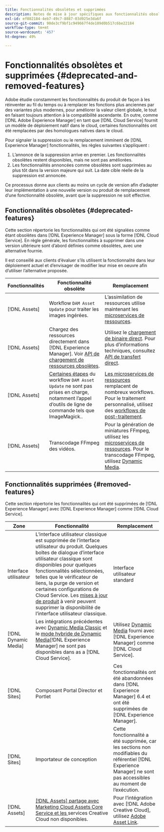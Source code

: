 ```yaml
---
title: Fonctionnalités obsolètes et supprimées
description: Notes de mise à jour spécifiques aux fonctionnalités obsolètes et supprimées dans [!DNL Adobe Experience Manager] as a [!DNL Cloud Service].
exl-id: ef082184-4eb7-49c7-8887-03d925e3da6f
source-git-commit: 90de3cf9bf1c949667f4de109d0b517c6be22184
workflow-type: tm+mt
source-wordcount: '457'
ht-degree: 49%

---
```


# Fonctionnalités obsolètes et supprimées {#deprecated-and-removed-features}

Adobe étudie constamment les fonctionnalités du produit de façon à les réinventer au fil du temps ou à remplacer les fonctions plus anciennes par des variantes plus modernes, pour améliorer la valeur client globale, le tout en faisant toujours attention à la compatibilité ascendante. En outre, comme [!DNL Adobe Experience Manager] en tant que [!DNL Cloud Service] fournit un modèle de déploiement natif dans le cloud, certaines fonctionnalités ont été remplacées par des homologues natives dans le cloud.

Pour signaler la suppression ou le remplacement imminent de [!DNL Experience Manager] fonctionnalités, les règles suivantes s’appliquent :

1. L’annonce de la suppression arrive en premier. Les fonctionnalités obsolètes restent disponibles, mais ne sont pas améliorées.
1. Les fonctionnalités annoncées comme obsolètes sont supprimées au plus tôt dans la version majeure qui suit. La date cible réelle de la suppression est annoncée.

Ce processus donne aux clients au moins un cycle de version afin d’adapter leur implémentation à une nouvelle version ou produit de remplacement d’une fonctionnalité obsolète, avant que la suppression ne soit effective.

## Fonctionnalités obsolètes {#deprecated-features}

Cette section répertorie les fonctionnalités qui ont été signalées comme étant obsolètes dans [!DNL Experience Manager] sous la forme [!DNL Cloud Service]. En règle générale, les fonctionnalités à supprimer dans une version ultérieure sont d’abord définies comme obsolètes, avec une alternative fournie.

Il est conseillé aux clients d’évaluer s’ils utilisent la fonctionnalité dans leur déploiement actuel et d’envisager de modifier leur mise en oeuvre afin d’utiliser l’alternative proposée.

| Fonctionnalités | Fonctionnalité obsolète | Remplacement |
| ------------ | ------------------ | ----------- |
| [!DNL Assets] | Workflow `DAM Asset Update` pour traiter les images ingérées. | L’assimilation de ressources utilise maintenant les [microservices de ressources](/help/assets/asset-microservices-overview.md). |
| [!DNL Assets] | Chargez des ressources directement dans [!DNL Experience Manager]. Voir [API de chargement de ressources obsolètes](/help/assets/developer-reference-material-apis.md#deprecated-asset-upload-api). | Utilisez le [chargement de binaire direct](/help/assets/add-assets.md). Pour plus d’informations techniques, consultez [API de transfert direct](/help/assets/developer-reference-material-apis.md#upload-binary). |
| [!DNL Assets] | [Certaines étapes](/help/assets/developer-reference-material-apis.md#post-processing-workflows-steps) du workflow `DAM Asset Update` ne sont pas prises en charge, notamment l’appel d’outils de ligne de commande tels que ImageMagick.. | [Les microservices de ressources](/help/assets/asset-microservices-overview.md) remplacent de nombreux workflows. Pour le traitement personnalisé, utilisez des [workflows de post-traitement](/help/assets/asset-microservices-configure-and-use.md#post-processing-workflows). |
| [!DNL Assets] | Transcodage FFmpeg des vidéos. | Pour la génération de miniatures FFmpeg, utilisez les [microservices de ressources](/help/assets/asset-microservices-overview.md). Pour le transcodage FFmpeg, utilisez [Dynamic Media](/help/assets/manage-video-assets.md). |

## Fonctionnalités supprimées {#removed-features}

Cette section répertorie les fonctionnalités qui ont été supprimées de [!DNL Experience Manager] avec [!DNL Experience Manager] comme [!DNL Cloud Service].

| Zone | Fonctionnalité | Remplacement |
| ------------ | ------------------ | ----------- |
| Interface utilisateur | L’interface utilisateur classique est supprimée de l’interface utilisateur du produit. Quelques boîtes de dialogue d’interface utilisateur classique sont disponibles pour quelques fonctionnalités sélectionnées, telles que le vérificateur de liens, la purge de version et certaines configurations de Cloud Service. Les [mises à jour de produit](/help/release-notes/home.md) à venir peuvent supprimer la disponibilité de l’interface utilisateur classique. | Interface utilisateur standard |
| [!DNL Dynamic Media] | Les intégrations précédentes avec [Dynamic Media Classic](https://experienceleague.adobe.com/docs/experience-manager-65/administering/integration/scene7.html?lang=fr#integration) et le [mode hybride de Dynamic Media](https://experienceleague.adobe.com/docs/experience-manager-65/assets/dynamic/config-dynamic.html?lang=fr#dynamic)[!DNL Experience Manager] ne sont pas disponibles dans as a [!DNL Cloud Service]. | Utilisez [Dynamic Media](/help/assets/dynamic-media/dynamic-media.md) fourni avec [!DNL Experience Manager] comme [!DNL Cloud Service]. |
| [!DNL Sites] | Composant Portal Director et Portlet | Ces fonctionnalités ont été abandonnées dans [!DNL Experience Manager] 6.4 et ont été supprimées de [!DNL Experience Manager]. |
| [!DNL Sites] | Importateur de conception | Cette fonctionnalité a été supprimée, car les sections non modifiables du référentiel [!DNL Experience Manager] ne sont pas accessibles au moment de l’exécution. |
| [!DNL Assets] | [[!DNL Assets] partage avec Marketing Cloud Assets Core Service et les ](https://docs.adobe.com/content/help/fr-FR/experience-manager-65/administering/integration/configure-assets-cc-integration.html) services Creative Cloud non disponibles. | Pour l’intégration avec [!DNL Adobe Creative Cloud], utilisez [Adobe Asset Link](https://helpx.adobe.com/fr/enterprise/using/adobe-asset-link.html). |

